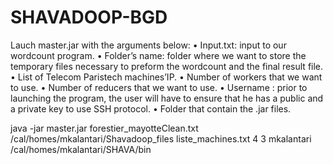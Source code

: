 # SHAVADOOP-BGD

Lauch master.jar with the arguments below:
• Input.txt: input to our wordcount program.
• Folder’s name: folder where we want to store the temporary files necessary to
preform the wordcount and the final result file.
• List of Telecom Paristech machines’IP.
• Number of workers that we want to use.
• Number of reducers that we want to use.
• Username : prior to launching the program, the user will have to ensure that he
has a public and a private key to use SSH protocol.
• Folder that contain the .jar files.


java -jar master.jar forestier_mayotteClean.txt /cal/homes/mkalantari/Shavadoop_files liste_machines.txt 4 3 mkalantari /cal/homes/mkalantari/SHAVA/bin
